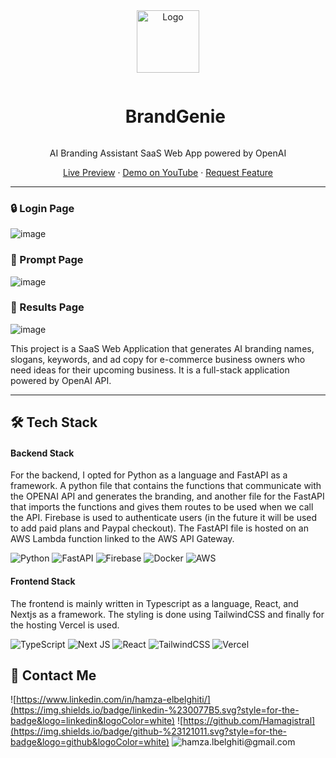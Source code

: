 <div align="center">
  <a href="https://brandgenie.vercel.app/">
    <img src="https://user-images.githubusercontent.com/66017329/218894841-e86c37b8-714a-4137-ac1b-c72e9aee5bff.svg" alt="Logo" width="100" height="100">
  </a>

  <div id="user-content-toc">
    <ul>
      <summary><h1 style="display: inline-block;">BrandGenie</h1></summary>
    </ul>
  </div>
  
  <p>AI Branding Assistant SaaS Web App powered by OpenAI</p>
    <a href="https://brandgenie.vercel.app/">Live Preview</a>
    ·
    <a href="https://youtu.be/L8uXMnJGJCo">Demo on YouTube</a>
    ·
    <a href="https://github.com/Hamagistral/BrandGenie/issues">Request Feature</a>
</div>

<hr>

### 🔒 Login Page
![image](https://user-images.githubusercontent.com/66017329/224343523-32e98f9a-f6bd-4c8f-8fcf-fb2388ac211d.png)

### 🤖 Prompt Page
![image](https://user-images.githubusercontent.com/66017329/218896782-c42e2537-7b48-4775-984d-48b9bc0e8001.png)

### 📃 Results Page
![image](https://user-images.githubusercontent.com/66017329/218898758-e1d1d655-f5bb-405c-9499-8d775e2e555c.png)

This project is a SaaS Web Application that generates AI branding names, slogans, keywords, and ad copy for e-commerce business owners who need ideas for their upcoming business. It is a full-stack application powered by OpenAI API.

<hr>

## 🛠️ Tech Stack

#### Backend Stack

For the backend, I opted for Python as a language and FastAPI as a framework. A python file that contains the functions that communicate with the OPENAI API and generates the branding, and another file for the FastAPI that imports the functions and gives them routes to be used when we call the API. Firebase is used to authenticate users (in the future it will be used to add paid plans and Paypal checkout). The FastAPI file is hosted on an AWS Lambda function linked to the AWS API Gateway.

![Python](https://img.shields.io/badge/python-3670A0?style=for-the-badge&logo=python&logoColor=ffdd54)
![FastAPI](https://img.shields.io/badge/FastAPI-005571?style=for-the-badge&logo=fastapi)
![Firebase](https://img.shields.io/badge/Firebase-039BE5?style=for-the-badge&logo=Firebase&logoColor=white)
![Docker](https://img.shields.io/badge/docker-%230db7ed.svg?style=for-the-badge&logo=docker&logoColor=white)
![AWS](https://img.shields.io/badge/AWS-%23FF9900.svg?style=for-the-badge&logo=amazon-aws&logoColor=white)

#### Frontend Stack

The frontend is mainly written in Typescript as a language, React, and Nextjs as a framework. The styling is done using TailwindCSS and finally for the hosting Vercel is used.

![TypeScript](https://img.shields.io/badge/typescript-%23007ACC.svg?style=for-the-badge&logo=typescript&logoColor=white)
![Next JS](https://img.shields.io/badge/Next-black?style=for-the-badge&logo=next.js&logoColor=white)
![React](https://img.shields.io/badge/react-%2320232a.svg?style=for-the-badge&logo=react&logoColor=%2361DAFB)
![TailwindCSS](https://img.shields.io/badge/tailwindcss-%2338B2AC.svg?style=for-the-badge&logo=tailwind-css&logoColor=white)
![Vercel](https://img.shields.io/badge/vercel-%23000000.svg?style=for-the-badge&logo=vercel&logoColor=white) 


## 📨 Contact Me

![https://www.linkedin.com/in/hamza-elbelghiti/](https://img.shields.io/badge/linkedin-%230077B5.svg?style=for-the-badge&logo=linkedin&logoColor=white)
![https://github.com/Hamagistral](https://img.shields.io/badge/github-%23121011.svg?style=for-the-badge&logo=github&logoColor=white)
![hamza.lbelghiti@gmail.com](https://img.shields.io/badge/Gmail-D14836?style=for-the-badge&logo=gmail&logoColor=white)
